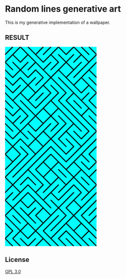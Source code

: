 # Random lines generative art
This is my generative implementation of a wallpaper.

## RESULT
<img src="https://github.com/LindomarRodrigues/Random-lines-generative-art/blob/master/RandomLines.png" height="60%" width="60%">

## License
[GPL 3.0](https://choosealicense.com/licenses/gpl-3.0/)
